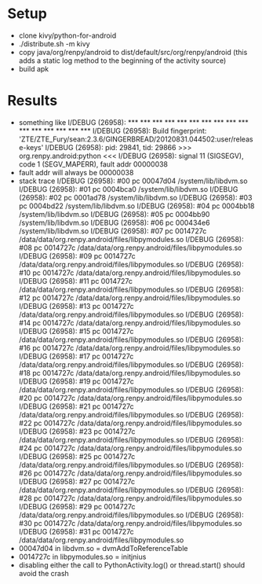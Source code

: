 # Setup
- clone kivy/python-for-android
- ./distribute.sh -m kivy
- copy java/org/renpy/android to dist/default/src/org/renpy/android (this adds a static log method to the beginning of the activity source)
- build apk
# Results
- something like
		I/DEBUG   (26958): *** *** *** *** *** *** *** *** *** *** *** *** *** *** *** ***
		I/DEBUG   (26958): Build fingerprint: 'ZTE/ZTE_Fury/sean:2.3.6/GINGERBREAD/20120831.044502:user/release-keys'
		I/DEBUG   (26958): pid: 29841, tid: 29866  >>> org.renpy.android:python <<<
		I/DEBUG   (26958): signal 11 (SIGSEGV), code 1 (SEGV_MAPERR), fault addr 00000038
- fault addr will always be 00000038
- stack trace
		I/DEBUG   (26958):          #00  pc 00047d04  /system/lib/libdvm.so
		I/DEBUG   (26958):          #01  pc 0004bca0  /system/lib/libdvm.so
		I/DEBUG   (26958):          #02  pc 0001ad78  /system/lib/libdvm.so
		I/DEBUG   (26958):          #03  pc 0004bd22  /system/lib/libdvm.so
		I/DEBUG   (26958):          #04  pc 0004bb18  /system/lib/libdvm.so
		I/DEBUG   (26958):          #05  pc 0004bb90  /system/lib/libdvm.so
		I/DEBUG   (26958):          #06  pc 000434e6  /system/lib/libdvm.so
		I/DEBUG   (26958):          #07  pc 0014727c  /data/data/org.renpy.android/files/libpymodules.so
		I/DEBUG   (26958):          #08  pc 0014727c  /data/data/org.renpy.android/files/libpymodules.so
		I/DEBUG   (26958):          #09  pc 0014727c  /data/data/org.renpy.android/files/libpymodules.so
		I/DEBUG   (26958):          #10  pc 0014727c  /data/data/org.renpy.android/files/libpymodules.so
		I/DEBUG   (26958):          #11  pc 0014727c  /data/data/org.renpy.android/files/libpymodules.so
		I/DEBUG   (26958):          #12  pc 0014727c  /data/data/org.renpy.android/files/libpymodules.so
		I/DEBUG   (26958):          #13  pc 0014727c  /data/data/org.renpy.android/files/libpymodules.so
		I/DEBUG   (26958):          #14  pc 0014727c  /data/data/org.renpy.android/files/libpymodules.so
		I/DEBUG   (26958):          #15  pc 0014727c  /data/data/org.renpy.android/files/libpymodules.so
		I/DEBUG   (26958):          #16  pc 0014727c  /data/data/org.renpy.android/files/libpymodules.so
		I/DEBUG   (26958):          #17  pc 0014727c  /data/data/org.renpy.android/files/libpymodules.so
		I/DEBUG   (26958):          #18  pc 0014727c  /data/data/org.renpy.android/files/libpymodules.so
		I/DEBUG   (26958):          #19  pc 0014727c  /data/data/org.renpy.android/files/libpymodules.so
		I/DEBUG   (26958):          #20  pc 0014727c  /data/data/org.renpy.android/files/libpymodules.so
		I/DEBUG   (26958):          #21  pc 0014727c  /data/data/org.renpy.android/files/libpymodules.so
		I/DEBUG   (26958):          #22  pc 0014727c  /data/data/org.renpy.android/files/libpymodules.so
		I/DEBUG   (26958):          #23  pc 0014727c  /data/data/org.renpy.android/files/libpymodules.so
		I/DEBUG   (26958):          #24  pc 0014727c  /data/data/org.renpy.android/files/libpymodules.so
		I/DEBUG   (26958):          #25  pc 0014727c  /data/data/org.renpy.android/files/libpymodules.so
		I/DEBUG   (26958):          #26  pc 0014727c  /data/data/org.renpy.android/files/libpymodules.so
		I/DEBUG   (26958):          #27  pc 0014727c  /data/data/org.renpy.android/files/libpymodules.so
		I/DEBUG   (26958):          #28  pc 0014727c  /data/data/org.renpy.android/files/libpymodules.so
		I/DEBUG   (26958):          #29  pc 0014727c  /data/data/org.renpy.android/files/libpymodules.so
		I/DEBUG   (26958):          #30  pc 0014727c  /data/data/org.renpy.android/files/libpymodules.so
		I/DEBUG   (26958):          #31  pc 0014727c  /data/data/org.renpy.android/files/libpymodules.so
- 00047d04 in libdvm.so = dvmAddToReferenceTable
- 0014727c in libpymodules.so = initjnius
- disabling either the call to PythonActivity.log() or thread.start() should avoid the crash
